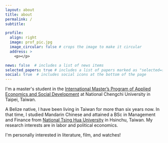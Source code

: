 ```yaml
---
layout: about
title: about
permalink: /
subtitle: 

profile:
  align: right
  image: prof_pic.jpg
  image_circular: false # crops the image to make it circular
  address: >
    <p></p>

news: false  # includes a list of news items
selected_papers: true # includes a list of papers marked as "selected={true}"
social: true  # includes social icons at the bottom of the page
---
```


I'm a master's student in the [International Master’s Program of Applied Economics and Social Development](https://imes.nccu.edu.tw/) at National Chengchi University in Taipei, Taiwan.

A Belize native, I have been living in Taiwan for more than six years now. In that time, I studied Mandarin Chinese and attained a BSc in Management and Finance from [National Tsing Hua University](https://nthu-en.site.nthu.edu.tw/) in Hsinchu, Taiwan. My research interests are in labor and political economics.

I'm personally interested in literature, film, and watches!
